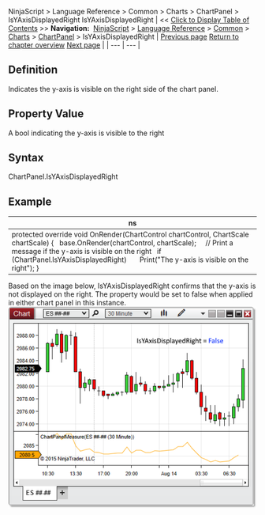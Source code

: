 ﻿
NinjaScript \> Language Reference \> Common \> Charts \> ChartPanel \> IsYAxisDisplayedRight
IsYAxisDisplayedRight
| \<\< [Click to Display Table of Contents](isyaxisdisplayedright_chartpanel.md) \>\> **Navigation:**     [NinjaScript](ninjascript-1.md) \> [Language Reference](language_reference_wip-1.md) \> [Common](common-1.md) \> [Charts](chart-1.md) \> [ChartPanel](chartpanel-1.md) \> IsYAxisDisplayedRight | [Previous page](isyaxisdisplayedoverlay_chartpanel-1.md) [Return to chapter overview](chartpanel-1.md) [Next page](maxvalue_chartpanel-1.md) |
| --- | --- |
## Definition
Indicates the y\-axis is visible on the right side of the chart panel.
## 
## Property Value
A bool indicating the y\-axis is visible to the right
 
## Syntax
ChartPanel.IsYAxisDisplayedRight
## 
## Example
| ns |
| --- |
| protected override void OnRender(ChartControl chartControl, ChartScale chartScale) {    base.OnRender(chartControl, chartScale);      // Print a message if the y\-axis is visible on the right    if (ChartPanel.IsYAxisDisplayedRight)        Print("The y\-axis is visible on the right"); } |

Based on the image below, IsYAxisDisplayedRight confirms that the y\-axis is not displayed on the right. The property would be set to false when applied in either chart panel in this instance.
 
![ChartPanel_IsYAxisDisplayedRight](chartpanel_isyaxisdisplayedright.png)
